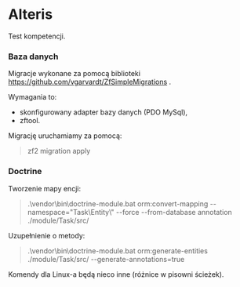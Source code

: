 Alteris
=======================

Test kompetencji.

### Baza danych

Migracje wykonane za pomocą biblioteki https://github.com/vgarvardt/ZfSimpleMigrations .

Wymagania to:
* skonfigurowany adapter bazy danych (PDO MySql),
* zftool.

Migrację uruchamiamy za pomocą:
> zf2 migration apply

### Doctrine

Tworzenie mapy encji:
> .\vendor\bin\doctrine-module.bat orm:convert-mapping --namespace="Task\Entity\\" --force  --from-database annotation ./module/Task/src/

Uzupełnienie o metody:
> .\vendor\bin\doctrine-module.bat orm:generate-entities ./module/Task/src/ --generate-annotations=true

Komendy dla Linux-a będą nieco inne (różnice w pisowni ścieżek).

